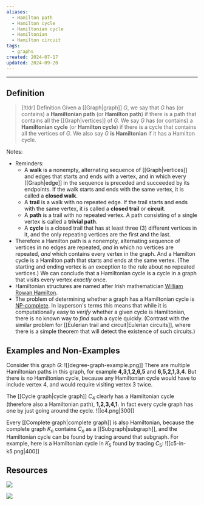 ```yaml
---
aliases:
  - Hamilton path
  - Hamilton cycle
  - Hamiltonian cycle
  - Hamiltonian
  - Hamilton circuit
tags:
  - graphs
created: 2024-07-17
updated: 2024-09-20
---
```

---
## Definition 

> [!tldr] Definition
> Given a [[Graph|graph]] $G$, we say that $G$ has (or contains) a **Hamiltonian path** (or **Hamilton path**) if there is a path that contains all the [[Graph|vertices]] of $G$. We say $G$ has (or contains) a **Hamiltonian cycle** (or **Hamilton cycle**) if there is a cycle that contains all the vertices of $G$. We also say $G$ **is Hamiltonian** if it has a Hamilton cycle. 

Notes: 
- Reminders: 
	- A **walk** is a nonempty, alternating sequence of [[Graph|vertices]] and edges that starts and ends with a vertex, and in which every [[Graph|edge]] in the sequence is preceded and succeeded by its endpoints. If the walk starts and ends with the same vertex, it is called a **closed walk**. 
	- A **trail** is a walk with no repeated edge. If the trail starts and ends with the same vertex, it is called a **closed trail** or **circuit**. 
	- A **path** is a trail with no repeated vertex. A path consisting of a single vertex is called a **trivial path**. 
	- A **cycle** is a closed trail that has at least three (3) different vertices in it, and the only repeating vertices are the first and the last. 
- Therefore a Hamilton path is a nonempty, alternating sequence of vertices in no edges are repeated, *and* in which no vertices are repeated, *and* which contains every vertex in the graph. And a Hamilton cycle is a Hamilton path that starts and ends at the same vertex. (The starting and ending vertex is an exception to the rule about no repeated vertices.) We can conclude that a Hamiltonian cycle is a cycle in a graph that visits every vertex *exactly* once. 
- Hamiltonian structures are named after Irish mathematician [William Rowan Hamilton](https://en.wikipedia.org/wiki/William_Rowan_Hamilton). 
- The problem of determining whether a graph has a Hamiltonian cycle is [NP-complete](https://en.wikipedia.org/wiki/NP-completeness). In layperson's terms this means that while it is computationally easy to *verify* whether a given cycle is Hamiltonian, there is no known way to *find* such a cycle quickly. (Contrast with the similar problem for [[Eulerian trail and circuit|Eulerian circuits]], where there is a simple theorem that will detect the existence of such circuits.)

## Examples and Non-Examples

Consider this graph $G$: 
![[degree-graph-example.png]]
There are multiple Hamiltonian paths in this graph, for example **4,3,1,2,6,5** and **6,5,2,1,3,4**. But there is no Hamiltonian cycle, because any Hamiltonian cycle would have to include vertex 4, and would require visiting vertex 3 twice. 

The [[Cycle graph|cycle graph]] $C_4$ clearly has a Hamiltonian cycle (therefore also a Hamiltonian path), **1,2,3,4,1**. In fact every cycle graph has one by just going around the cycle. 
![[c4.png|300]]

Every [[Complete graph|complete graph]] is also Hamiltonian, because the complete graph $K_n$ contains $C_n$ as a [[Subgraph|subgraph]], and the Hamiltonian cycle can be found by tracing around that subgraph. For example, here is a Hamiltonian cycle in $K_5$ found by tracing $C_5$: 
![[c5-in-k5.png|400]]



## Resources 

![](https://www.youtube.com/watch?v=6QFSkhcHLiA)

![](https://www.youtube.com/watch?v=IADKmt_fXbM)
